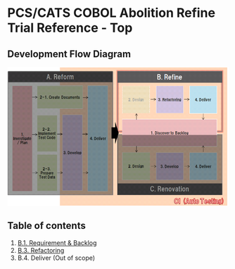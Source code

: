# PCS/CATS COBOL Abolition Refine Trial Reference - Top


## Development Flow Diagram

![renovation-flow-refine](images/renovation-flow-refine.png)

## Table of contents

1. [B.1. Requirement & Backlog](02_ProcessReference_B.1.md)
1. [B.3. Refactoring](02_ProcessReference_B.3.md)
1. B.4. Deliver (Out of scope)